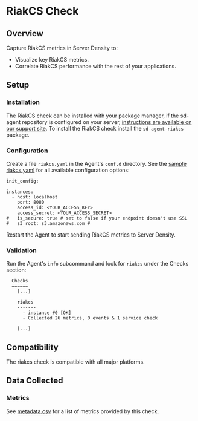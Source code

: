 # RiakCS Check

## Overview

Capture RiakCS metrics in Server Density to:

* Visualize key RiakCS metrics.
* Correlate RiakCS performance with the rest of your applications.

## Setup
### Installation

The RiakCS check can be installed with your package manager, if the sd-agent repository is configured on your server, [instructions are available on our support site](https://support.serverdensity.com/hc/en-us/search?query=RiakCS). To install the RiakCS check install the `sd-agent-riakcs` package.

### Configuration

Create a file `riakcs.yaml` in the Agent's `conf.d` directory. See the [sample riakcs.yaml](conf.yaml.example) for all available configuration options:

```
init_config:

instances:
  - host: localhost
    port: 8080
    access_id: <YOUR_ACCESS_KEY>
    access_secret: <YOUR_ACCESS_SECRET>
#   is_secure: true # set to false if your endpoint doesn't use SSL
#   s3_root: s3.amazonaws.com #
```

Restart the Agent to start sending RiakCS metrics to Server Density.

### Validation

Run the Agent's `info` subcommand and look for `riakcs` under the Checks section:

```
  Checks
  ======
    [...]

    riakcs
    -------
      - instance #0 [OK]
      - Collected 26 metrics, 0 events & 1 service check

    [...]
```

## Compatibility

The riakcs check is compatible with all major platforms.

## Data Collected
### Metrics

See [metadata.csv](metadata.csv) for a list of metrics provided by this check.

